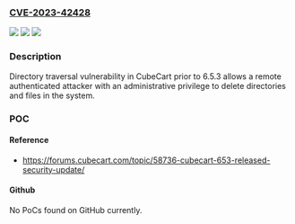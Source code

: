 ### [CVE-2023-42428](https://cve.mitre.org/cgi-bin/cvename.cgi?name=CVE-2023-42428)
![](https://img.shields.io/static/v1?label=Product&message=CubeCart&color=blue)
![](https://img.shields.io/static/v1?label=Version&message=%3D%20prior%20to%206.5.3%20&color=brighgreen)
![](https://img.shields.io/static/v1?label=Vulnerability&message=Directory%20traversal&color=brighgreen)

### Description

Directory traversal vulnerability in CubeCart prior to 6.5.3 allows a remote authenticated attacker with an administrative privilege to delete directories and files in the system.

### POC

#### Reference
- https://forums.cubecart.com/topic/58736-cubecart-653-released-security-update/

#### Github
No PoCs found on GitHub currently.


